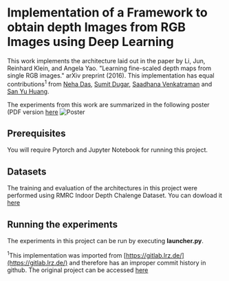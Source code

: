 # Implementation of a Framework to obtain depth Images from RGB Images using Deep Learning

This work implements the architecture laid out in the paper by Li, Jun, Reinhard Klein, and Angela Yao. "Learning fine-scaled depth maps from single RGB images." arXiv preprint (2016). 
This implementation has equal contributions<sup>1</sup> from [Neha Das](https://github.com/neha191091), [Sumit Dugar](https://github.com/dugarsumit), [Saadhana Venkatraman](https://gitlab.lrz.de/ga83pof) and [San Yu Huang](https://gitlab.lrz.de/ga59hoc).

The experiments from this work are summarized in the following poster (PDF version [here](https://github.com/neha191091/rgb-depth/blob/master/documents/Poster_v4.pdf)
![Poster](https://github.com/neha191091/rgb-depth/blob/master/documents/Poster_v4.jpg)

## Prerequisites
You will require Pytorch and Jupyter Notebook for running this project.

## Datasets
The training and evaluation of the architectures in this project were performed using RMRC Indoor Depth Chalenge Dataset. You can dowload it [here](http://cs.nyu.edu/silberman/rmrc2014/indoor.php)

## Running the experiments
The experiments in this project can be run by executing **launcher.py**.

<sup>1</sup>This implementation was imported from [https://gitlab.lrz.de/](https://gitlab.lrz.de/) and therefore has an improper commit history in github. The original project can be accessed [here](https://gitlab.lrz.de/dugarsumit/dlcv_proj)

